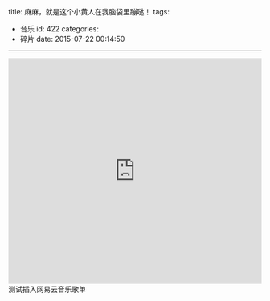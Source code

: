 title: 麻麻，就是这个小黄人在我脑袋里蹦哒！
tags:
  - 音乐
id: 422
categories:
  - 碎片
date: 2015-07-22 00:14:50
---

<iframe src="http://music.163.com/outchain/player?type=0&amp;id=89374435&amp;auto=0&amp;height=430" width="100%" height="450" frameborder="no" marginwidth="0" marginheight="0"></iframe>
<!--more-->
测试插入网易云音乐歌单